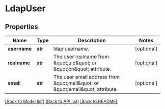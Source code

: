 # LdapUser

## Properties
Name | Type | Description | Notes
------------ | ------------- | ------------- | -------------
**username** | **str** | ldap username. | [optional] 
**realname** | **str** | The user realname from \&quot;uid\&quot; or \&quot;cn\&quot; attribute. | [optional] 
**email** | **str** | The user email address from \&quot;mail\&quot; or \&quot;email\&quot; attribute. | [optional] 

[[Back to Model list]](../README.md#documentation-for-models) [[Back to API list]](../README.md#documentation-for-api-endpoints) [[Back to README]](../README.md)


